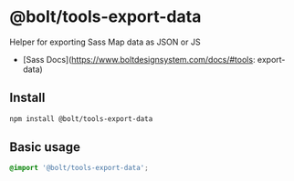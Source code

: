 # @bolt/tools-export-data
Helper for exporting Sass Map data as JSON or JS

- [Sass Docs](https://www.boltdesignsystem.com/docs/#tools: export-data)

## Install
```bash
npm install @bolt/tools-export-data
```

## Basic usage
```scss
@import '@bolt/tools-export-data';
```
